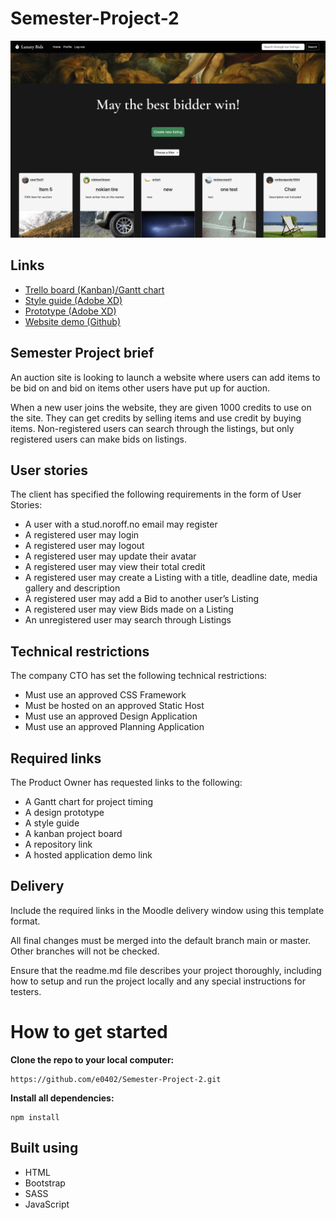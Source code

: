 # Semester-Project-2

![Screenshot of listings page](media/Screenshot-listings.png)

## Links

- [Trello board (Kanban)/Gantt chart](https://trello.com/b/GYfiN57v)
- [Style guide (Adobe XD)](https://xd.adobe.com/view/53dc2c75-4928-4f3f-b3f8-5af94da391bd-068f/)
- [Prototype (Adobe XD)](https://xd.adobe.com/view/2cf94f87-8d07-4b5e-9899-be54efe0dfb4-79aa/)
- [Website demo (Github)](https://github.com/your-username/your-repo)

## Semester Project brief

An auction site is looking to launch a website where users can add items to be bid on and bid on items other users have put up for auction.

When a new user joins the website, they are given 1000 credits to use on the site. They can get credits by selling items and use credit by buying items. Non-registered users can search through the listings, but only registered users can make bids on listings.

## User stories

The client has specified the following requirements in the form of User Stories:

- A user with a stud.noroff.no email may register
- A registered user may login
- A registered user may logout
- A registered user may update their avatar
- A registered user may view their total credit
- A registered user may create a Listing with a title, deadline date, media gallery and description
- A registered user may add a Bid to another user’s Listing
- A registered user may view Bids made on a Listing
- An unregistered user may search through Listings

## Technical restrictions

The company CTO has set the following technical restrictions:

- Must use an approved CSS Framework
- Must be hosted on an approved Static Host
- Must use an approved Design Application
- Must use an approved Planning Application

## Required links

The Product Owner has requested links to the following:

- A Gantt chart for project timing
- A design prototype
- A style guide
- A kanban project board
- A repository link
- A hosted application demo link

## Delivery

Include the required links in the Moodle delivery window using this template format.

All final changes must be merged into the default branch main or master. Other branches will not be checked.

Ensure that the readme.md file describes your project thoroughly, including how to setup and run the project locally and any special instructions for testers.

# How to get started

**Clone the repo to your local computer:**

```
https://github.com/e0402/Semester-Project-2.git
```

**Install all dependencies:**

```
npm install
```

## Built using

- HTML
- Bootstrap
- SASS
- JavaScript
